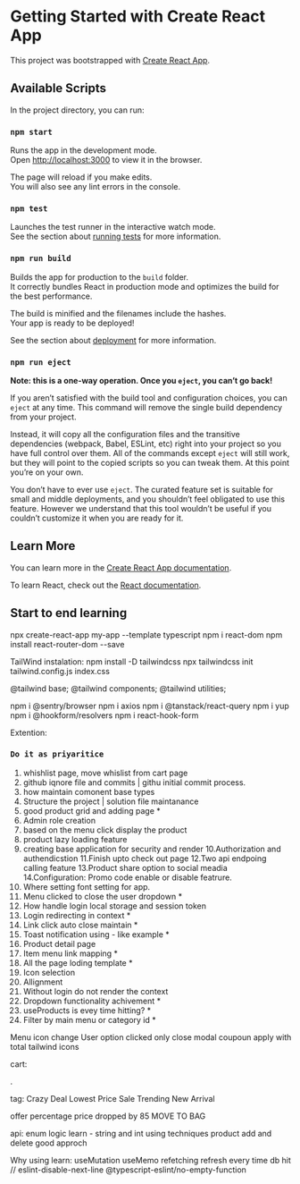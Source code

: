 # Getting Started with Create React App

This project was bootstrapped with [Create React App](https://github.com/facebook/create-react-app).

## Available Scripts

In the project directory, you can run:

### `npm start`

Runs the app in the development mode.\
Open [http://localhost:3000](http://localhost:3000) to view it in the browser.

The page will reload if you make edits.\
You will also see any lint errors in the console.

### `npm test`

Launches the test runner in the interactive watch mode.\
See the section about [running tests](https://facebook.github.io/create-react-app/docs/running-tests) for more information.

### `npm run build`

Builds the app for production to the `build` folder.\
It correctly bundles React in production mode and optimizes the build for the best performance.

The build is minified and the filenames include the hashes.\
Your app is ready to be deployed!

See the section about [deployment](https://facebook.github.io/create-react-app/docs/deployment) for more information.

### `npm run eject`

**Note: this is a one-way operation. Once you `eject`, you can’t go back!**

If you aren’t satisfied with the build tool and configuration choices, you can `eject` at any time. This command will remove the single build dependency from your project.

Instead, it will copy all the configuration files and the transitive dependencies (webpack, Babel, ESLint, etc) right into your project so you have full control over them. All of the commands except `eject` will still work, but they will point to the copied scripts so you can tweak them. At this point you’re on your own.

You don’t have to ever use `eject`. The curated feature set is suitable for small and middle deployments, and you shouldn’t feel obligated to use this feature. However we understand that this tool wouldn’t be useful if you couldn’t customize it when you are ready for it.

## Learn More

You can learn more in the [Create React App documentation](https://facebook.github.io/create-react-app/docs/getting-started).

To learn React, check out the [React documentation](https://reactjs.org/).

## Start to end learning
npx create-react-app my-app --template typescript
npm i react-dom
npm install react-router-dom --save

TailWind instalation:
npm install -D tailwindcss
npx tailwindcss init
tailwind.config.js
index.css

@tailwind base;
@tailwind components;
@tailwind utilities;

npm i @sentry/browser
npm i axios
npm i @tanstack/react-query
npm i yup
npm i @hookform/resolvers
npm i react-hook-form

Extention:


### `Do it as priyaritice`
1. whishlist page, move whislist from cart page
2. github iqnore file and commits | githu initial commit process.
3. how maintain comonent base types
4. Structure the project | solution file maintanance
5. good product grid and adding page *
6. Admin role creation
7. based on the menu click display the product
8. product lazy loading feature
9. creating base application for security and render
10.Authorization and authendicstion
11.Finish upto check out page
12.Two api endpoing calling feature
13.Product share option to social meadia
14.Configuration:
    Promo code enable or disable featrure.
15. Where setting font setting for app.
16. Menu clicked to close the user dropdown *
17. How handle login local storage and session token
18. Login redirecting in context  *
19. Link click auto close maintain *
20. Toast notification using - like example *
21. Product detail page
22. Item menu link mapping *
23. All the page loding template *
24. Icon selection
25. Allignment
26. Without login do not render the context
27. Dropdown functionality achivement *
28. useProducts is evey time hitting? *
29. Filter by main menu or category id *


Menu icon change
User option clicked only close modal
coupoun apply with total
tailwind icons

cart:
<!-- product add and remove places
wishlist - move to cart
product main page
product cart -->.


tag:
Crazy Deal
Lowest Price
Sale 
Trending
New Arrival

offer percentage
price dropped by 85
MOVE TO BAG

api:
enum logic learn - string and int using techniques
product add and delete good approch

Why using learn:
useMutation
useMemo
refetching
refresh
every time db hit
// eslint-disable-next-line @typescript-eslint/no-empty-function





